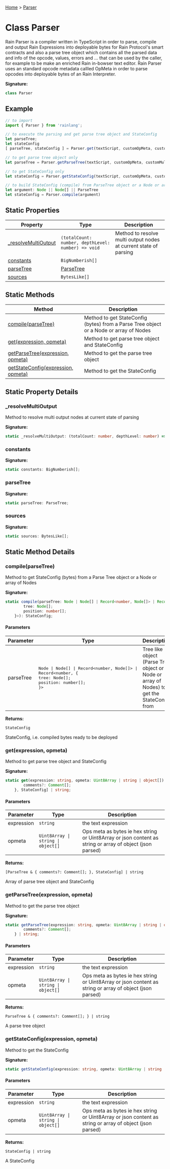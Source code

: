 [Home](../index.md) &gt; [Parser](./parser.md)

# Class Parser

Rain Parser is a compiler written in TypeScript in order to parse, compile and output Rain Expressions into deployable bytes for Rain Protocol's smart contracts and also a parse tree object which contains all the parsed data and info of the opcode, values, errors and ... that can be used by the caller, for example to be make an enriched Rain in-bowser text editor. Rain Parser uses an standard opcode metadata callled OpMeta in order to parse opcodes into deployable bytes of an Rain Interpreter.

<b>Signature:</b>

```typescript
class Parser 
```

## Example


```typescript
// to import
import { Parser } from 'rainlang';

// to execute the parsing and get parse tree object and StateConfig
let parseTree;
let stateConfig
[ parseTree, stateConfig ] = Parser.get(textScript, customOpMeta, customMultiOutputPlaceholderChar);

// to get parse tree object only
let parseTree = Parser.getParseTree(textScript, customOpMeta, customMultiOutputPlaceholderChar);

// to get StateConfig only
let stateConfig = Parser.getStateConfig(textScript, customOpMeta, customMultiOutputPlaceholderChar);

// to build StateConfig (compile) from ParseTree object or a Node or array of Node
let argument: Node || Node[] || ParseTree
let stateConfig = Parser.compile(argument)

```

## Static Properties

|  Property | Type | Description |
|  --- | --- | --- |
|  [\_resolveMultiOutput](./parser.md#_resolveMultiOutput-property-static) | `(totalCount: number, depthLevel: number) => void` | Method to resolve multi output nodes at current state of parsing |
|  [constants](./parser.md#constants-property-static) | `BigNumberish[]` |  |
|  [parseTree](./parser.md#parseTree-property-static) | [ParseTree](../types/parsetree.md) |  |
|  [sources](./parser.md#sources-property-static) | `BytesLike[]` |  |

## Static Methods

|  Method | Description |
|  --- | --- |
|  [compile(parseTree)](./parser.md#compile-method-static-1) | Method to get StateConfig (bytes) from a Parse Tree object or a Node or array of Nodes |
|  [get(expression, opmeta)](./parser.md#get-method-static-1) | Method to get parse tree object and StateConfig |
|  [getParseTree(expression, opmeta)](./parser.md#getParseTree-method-static-1) | Method to get the parse tree object |
|  [getStateConfig(expression, opmeta)](./parser.md#getStateConfig-method-static-1) | Method to get the StateConfig |

## Static Property Details

<a id="_resolveMultiOutput-property-static"></a>

### \_resolveMultiOutput

Method to resolve multi output nodes at current state of parsing

<b>Signature:</b>

```typescript
static _resolveMultiOutput: (totalCount: number, depthLevel: number) => void;
```

<a id="constants-property-static"></a>

### constants

<b>Signature:</b>

```typescript
static constants: BigNumberish[];
```

<a id="parseTree-property-static"></a>

### parseTree

<b>Signature:</b>

```typescript
static parseTree: ParseTree;
```

<a id="sources-property-static"></a>

### sources

<b>Signature:</b>

```typescript
static sources: BytesLike[];
```

## Static Method Details

<a id="compile-method-static-1"></a>

### compile(parseTree)

Method to get StateConfig (bytes) from a Parse Tree object or a Node or array of Nodes

<b>Signature:</b>

```typescript
static compile(parseTree: Node | Node[] | Record<number, Node[]> | Record<number, {
        tree: Node[];
        position: number[];
    }>): StateConfig;
```

#### Parameters

|  Parameter | Type | Description |
|  --- | --- | --- |
|  parseTree | <pre>Node \| Node[] \| Record<number, Node[]> \| Record<number, {&#010;    tree: Node[];&#010;    position: number[];&#010;}></pre> | Tree like object (Parse Tree object or a Node or array of Nodes) to get the StateConfig from |

<b>Returns:</b>

`StateConfig`

StateConfig, i.e. compiled bytes ready to be deployed

<a id="get-method-static-1"></a>

### get(expression, opmeta)

Method to get parse tree object and StateConfig

<b>Signature:</b>

```typescript
static get(expression: string, opmeta: Uint8Array | string | object[]): [ParseTree & {
        comments?: Comment[];
    }, StateConfig] | string;
```

#### Parameters

|  Parameter | Type | Description |
|  --- | --- | --- |
|  expression | `string` | the text expression |
|  opmeta | `Uint8Array \| string \| object[]` | Ops meta as bytes ie hex string or Uint8Array or json content as string or array of object (json parsed) |

<b>Returns:</b>

`[ParseTree & {
        comments?: Comment[];
    }, StateConfig] | string`

Array of parse tree object and StateConfig

<a id="getParseTree-method-static-1"></a>

### getParseTree(expression, opmeta)

Method to get the parse tree object

<b>Signature:</b>

```typescript
static getParseTree(expression: string, opmeta: Uint8Array | string | object[]): ParseTree & {
        comments?: Comment[];
    } | string;
```

#### Parameters

|  Parameter | Type | Description |
|  --- | --- | --- |
|  expression | `string` | the text expression |
|  opmeta | `Uint8Array \| string \| object[]` | Ops meta as bytes ie hex string or Uint8Array or json content as string or array of object (json parsed) |

<b>Returns:</b>

`ParseTree & {
        comments?: Comment[];
    } | string`

A parse tree object

<a id="getStateConfig-method-static-1"></a>

### getStateConfig(expression, opmeta)

Method to get the StateConfig

<b>Signature:</b>

```typescript
static getStateConfig(expression: string, opmeta: Uint8Array | string | object[]): StateConfig | string;
```

#### Parameters

|  Parameter | Type | Description |
|  --- | --- | --- |
|  expression | `string` | the text expression |
|  opmeta | `Uint8Array \| string \| object[]` | Ops meta as bytes ie hex string or Uint8Array or json content as string or array of object (json parsed) |

<b>Returns:</b>

`StateConfig | string`

A StateConfig

